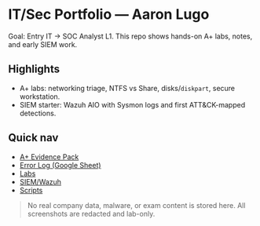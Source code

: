 # IT/Sec Portfolio — Aaron Lugo
Goal: Entry IT → SOC Analyst L1. This repo shows hands-on A+ labs, notes, and early SIEM work.

## Highlights
- A+ labs: networking triage, NTFS vs Share, disks/`diskpart`, secure workstation.
- SIEM starter: Wazuh AIO with Sysmon logs and first ATT&CK-mapped detections.

## Quick nav
- [A+ Evidence Pack](A-plus/Evidence-Pack.md)
- [Error Log (Google Sheet)](<(https://docs.google.com/spreadsheets/d/1h4dgAk7LGZrXH58QoyTvQjijONH4aJexEpeH-bE8hxg/edit?usp=sharing)>)
- [Labs](labs/)
- [SIEM/Wazuh](siem/wazuh/)
- [Scripts](scripts/)

> No real company data, malware, or exam content is stored here. All screenshots are redacted and lab-only.

